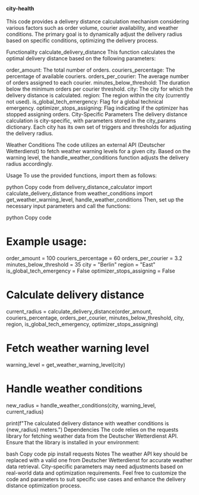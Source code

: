 #### city-health

This code provides a delivery distance calculation mechanism considering various factors such as order volume, courier availability, and weather conditions. The primary goal is to dynamically adjust the delivery radius based on specific conditions, optimizing the delivery process.

Functionality
calculate_delivery_distance
This function calculates the optimal delivery distance based on the following parameters:

order_amount: The total number of orders.
couriers_percentage: The percentage of available couriers.
orders_per_courier: The average number of orders assigned to each courier.
minutes_below_threshold: The duration below the minimum orders per courier threshold.
city: The city for which the delivery distance is calculated.
region: The region within the city (currently not used).
is_global_tech_emergency: Flag for a global technical emergency.
optimizer_stops_assigning: Flag indicating if the optimizer has stopped assigning orders.
City-Specific Parameters
The delivery distance calculation is city-specific, with parameters stored in the city_params dictionary. Each city has its own set of triggers and thresholds for adjusting the delivery radius.

Weather Conditions
The code utilizes an external API (Deutscher Wetterdienst) to fetch weather warning levels for a given city. Based on the warning level, the handle_weather_conditions function adjusts the delivery radius accordingly.

Usage
To use the provided functions, import them as follows:

python
Copy code
from delivery_distance_calculator import calculate_delivery_distance
from weather_conditions import get_weather_warning_level, handle_weather_conditions
Then, set up the necessary input parameters and call the functions:

python
Copy code
# Example usage:
order_amount = 100
couriers_percentage = 60
orders_per_courier = 3.2
minutes_below_threshold = 35
city = "Berlin"
region = "East"
is_global_tech_emergency = False
optimizer_stops_assigning = False

# Calculate delivery distance
current_radius = calculate_delivery_distance(order_amount, couriers_percentage, orders_per_courier, minutes_below_threshold, city, region, is_global_tech_emergency, optimizer_stops_assigning)

# Fetch weather warning level
warning_level = get_weather_warning_level(city)

# Handle weather conditions
new_radius = handle_weather_conditions(city, warning_level, current_radius)

print(f"The calculated delivery distance with weather conditions is {new_radius} meters.")
Dependencies
The code relies on the requests library for fetching weather data from the Deutscher Wetterdienst API. Ensure that the library is installed in your environment:

bash
Copy code
pip install requests
Notes
The weather API key should be replaced with a valid one from Deutscher Wetterdienst for accurate weather data retrieval.
City-specific parameters may need adjustments based on real-world data and optimization requirements.
Feel free to customize the code and parameters to suit specific use cases and enhance the delivery distance optimization process.